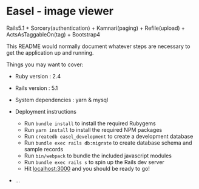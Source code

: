 # Easel - image viewer

Rails5.1 + Sorcery(authentication) + Kamnari(paging) + Refile(upload) + ActsAsTaggableOn(tag) + Bootstrap4

This README would normally document whatever steps are necessary to get the
application up and running.

Things you may want to cover:

* Ruby version : 2.4
* Rails version : 5.1
* System dependencies : yarn & mysql
* Deployment instructions
  - Run `bundle install` to install the required Rubygems
  - Run `yarn install` to install the required NPM packages
  - Run `createdb easel_development` to create a development database
  - Run `bundle exec rails db:migrate` to create database schema and sample records
  - Run `bin/webpack` to bundle the included javascript modules 
  - Run `bundle exec rails s` to spin up the Rails dev server
  - Hit [localhost:3000](http://localhost:3000/) and you should be ready to go!

* ...
